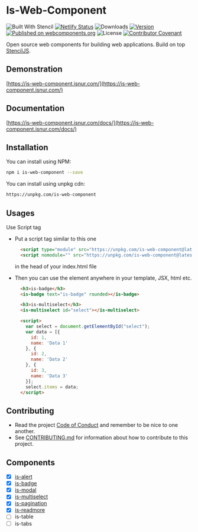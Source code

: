 
# Is-Web-Component

![Built With Stencil](https://img.shields.io/badge/-Built%20With%20Stencil-16161d.svg?logo=data%3Aimage%2Fsvg%2Bxml%3Bbase64%2CPD94bWwgdmVyc2lvbj0iMS4wIiBlbmNvZGluZz0idXRmLTgiPz4KPCEtLSBHZW5lcmF0b3I6IEFkb2JlIElsbHVzdHJhdG9yIDE5LjIuMSwgU1ZHIEV4cG9ydCBQbHVnLUluIC4gU1ZHIFZlcnNpb246IDYuMDAgQnVpbGQgMCkgIC0tPgo8c3ZnIHZlcnNpb249IjEuMSIgaWQ9IkxheWVyXzEiIHhtbG5zPSJodHRwOi8vd3d3LnczLm9yZy8yMDAwL3N2ZyIgeG1sbnM6eGxpbms9Imh0dHA6Ly93d3cudzMub3JnLzE5OTkveGxpbmsiIHg9IjBweCIgeT0iMHB4IgoJIHZpZXdCb3g9IjAgMCA1MTIgNTEyIiBzdHlsZT0iZW5hYmxlLWJhY2tncm91bmQ6bmV3IDAgMCA1MTIgNTEyOyIgeG1sOnNwYWNlPSJwcmVzZXJ2ZSI%2BCjxzdHlsZSB0eXBlPSJ0ZXh0L2NzcyI%2BCgkuc3Qwe2ZpbGw6I0ZGRkZGRjt9Cjwvc3R5bGU%2BCjxwYXRoIGNsYXNzPSJzdDAiIGQ9Ik00MjQuNywzNzMuOWMwLDM3LjYtNTUuMSw2OC42LTkyLjcsNjguNkgxODAuNGMtMzcuOSwwLTkyLjctMzAuNy05Mi43LTY4LjZ2LTMuNmgzMzYuOVYzNzMuOXoiLz4KPHBhdGggY2xhc3M9InN0MCIgZD0iTTQyNC43LDI5Mi4xSDE4MC40Yy0zNy42LDAtOTIuNy0zMS05Mi43LTY4LjZ2LTMuNkgzMzJjMzcuNiwwLDkyLjcsMzEsOTIuNyw2OC42VjI5Mi4xeiIvPgo8cGF0aCBjbGFzcz0ic3QwIiBkPSJNNDI0LjcsMTQxLjdIODcuN3YtMy42YzAtMzcuNiw1NC44LTY4LjYsOTIuNy02OC42SDMzMmMzNy45LDAsOTIuNywzMC43LDkyLjcsNjguNlYxNDEuN3oiLz4KPC9zdmc%2BCg%3D%3D&colorA=16161d&style=flat-square) [![Netlify Status](https://api.netlify.com/api/v1/badges/4ad79586-5e59-43cc-ba9f-3de9fc05045a/deploy-status)](https://app.netlify.com/sites/is-web-component/deploys) ![Downloads](https://img.shields.io/npm/dm/is-web-component.svg)
 [![Version](https://img.shields.io/npm/v/is-web-component.svg)](https://www.npmjs.com/package/is-web-component) [![Published on webcomponents.org](https://img.shields.io/badge/webcomponents.org-published-blue.svg)](https://www.webcomponents.org/element/is-web-component) ![License](https://img.shields.io/npm/l/is-web-component.svg) [![Contributor Covenant](https://img.shields.io/badge/Contributor%20Covenant-v1.4%20adopted-ff69b4.svg)](CODE_OF_CONDUCT.md)


Open source web components for building web applications. Build on top [StencilJS](https://stenciljs.com).

## Demonstration

[https://is-web-component.isnur.com/](https://is-web-component.isnur.com/)

## Documentation

[https://is-web-component.isnur.com/docs/](https://is-web-component.isnur.com/docs/)

## Installation

You can install using NPM:

```bash
npm i is-web-component --save
```

You can install using unpkg cdn:

```html
https://unpkg.com/is-web-component
```

## Usages

Use Script tag

- Put a script tag similar to this one

  ```html
    <script type="module" src="https://unpkg.com/is-web-component@latest/dist/is-web-component/is-web-component.esm.js"></script>
    <script nomodule="" src="https://unpkg.com/is-web-component@latest/dist/is-web-component/is-web-component.js"></script>
  ```
  
  in the head of your index.html file
- Then you can use the element anywhere in your template, JSX, html etc.

  ```html
    <h3>is-badge</h3>
    <is-badge text="is-badge" rounded></is-badge>

    <h3>is-multiselect</h3>
    <is-multiselect id="select"></is-multiselect>
  
    <script>
      var select = document.getElementById("select");
      var data = [{
        id: 1,
        name: 'Data 1'
      }, {
        id: 2,
        name: 'Data 2'
      }, {
        id: 3,
        name: 'Data 3'
      }];
      select.items = data;
    </script>
  ```

## Contributing

* Read the project [Code of Conduct](CODE_OF_CONDUCT.md) and remember to be nice to one another.
* See [CONTRIBUTING.md](CONTRIBUTING.md) for information about how to contribute to this project.

## Components

- [x] [is-alert](src/components/alert/readme.md)
- [x] [is-badge](src/components/badge/readme.md)
- [x] [is-modal](src/components/modal/readme.md)
- [x] [is-multiselect](src/components/multiselect/readme.md)
- [x] [is-pagination](src/components/pagination/readme.md)
- [x] [is-readmore](src/components/readmore/readme.md)
- [ ] is-table
- [ ] is-tabs
